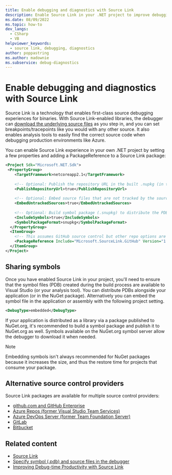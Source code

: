 ```yaml
---
title: Enable debugging and diagnostics with Source Link
description: Enable Source Link in your .NET project to improve debugging and diagnostics, where the debugger downloads underlying source files as you step into sections of code.
ms.date: 08/09/2022
ms.topic: how-to
dev_langs: 
  - CSharp
  - VB
helpviewer_keywords: 
  - source link, debugging, diagnostics
author: poppastring
ms.author: madownie
ms.subservice: debug-diagnostics
---
```


# Enable debugging and diagnostics with Source Link

Source Link is a technology that enables first-class source debugging experiences for binaries. With Source Link-enabled libraries, the debugger can [download the underlying source files](https://devblogs.microsoft.com/dotnet/improving-debug-time-productivity-with-source-link/) as you step in, and you can set breakpoints/tracepoints like you would with any other source. It also enables analysis tools to easily find the correct source code when debugging production environments like Azure.

You can enable Source Link experience in your own .NET project by setting a few properties and adding a PackageReference to a Source Link package:

```xml
<Project Sdk="Microsoft.NET.Sdk">
 <PropertyGroup>
    <TargetFramework>netcoreapp2.1</TargetFramework>
 
    <!-- Optional: Publish the repository URL in the built .nupkg (in the NuSpec <Repository> element) -->
    <PublishRepositoryUrl>true</PublishRepositoryUrl>
 
    <!-- Optional: Embed source files that are not tracked by the source control manager in the PDB -->
    <EmbedUntrackedSources>true</EmbedUntrackedSources>
  
    <!-- Optional: Build symbol package (.snupkg) to distribute the PDB containing Source Link -->
    <IncludeSymbols>true</IncludeSymbols>
    <SymbolPackageFormat>snupkg</SymbolPackageFormat>
  </PropertyGroup>
  <ItemGroup>
    <!-- This assumes GitHub source control but other repo options are available --> 
    <PackageReference Include="Microsoft.SourceLink.GitHub" Version="1.1.1" PrivateAssets="All"/>
  </ItemGroup>
</Project>
```

## Sharing symbols

Once you have enabled Source Link in your project, you'll need to ensure that the symbol files (PDB) created during the build process are available to Visual Studio (or your analysis tool). You can distribute PDBs alongside your application (or in the NuGet package). Alternatively you can embed the symbol file in the application or assembly with the following project setting.

```xml
<DebugType>embedded</DebugType>
```

If your application is distributed as a library via a package published to NuGet.org, it's recommended to build a symbol package and publish it to NuGet.org as well. Symbols available on the NuGet.org symbol server allow the debugger to download it when needed.

> [!NOTE]
> Embedding symbols isn't always recommended for NuGet packages because it increases the size, and thus the restore time for projects that consume your package.

## Alternative source control providers

Source Link packages are available for multiple source control providers:

- [github.com and GitHub Enterprise](https://github.com/dotnet/sourcelink#githubcom-and-github-enterprise)
- [Azure Repos (former Visual Studio Team Services)](https://github.com/dotnet/sourcelink#azure-repos-former-visual-studio-team-services)
- [Azure DevOps Server (former Team Foundation Server)](https://github.com/dotnet/sourcelink#azure-devops-server-former-team-foundation-server)
- [GitLab](https://github.com/dotnet/sourcelink#gitlab)
- [Bitbucket](https://github.com/dotnet/sourcelink#bitbucket)

## Related content
- [Source Link](/dotnet/standard/library-guidance/sourcelink)
- [Specify symbol (.pdb) and source files in the debugger](../debugger/specify-symbol-dot-pdb-and-source-files-in-the-visual-studio-debugger.md)
- [Improving Debug-time Productivity with Source Link](https://devblogs.microsoft.com/dotnet/improving-debug-time-productivity-with-source-link/)
